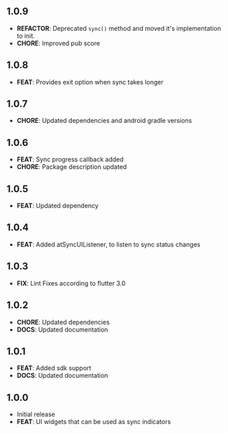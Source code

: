 ## 1.0.9
- **REFACTOR**: Deprecated `sync()` method and moved it's implementation to init.
- **CHORE**: Improved pub score

## 1.0.8
- **FEAT**: Provides exit option when sync takes longer

## 1.0.7
- **CHORE**: Updated dependencies and android gradle versions

## 1.0.6
- **FEAT**: Sync progress callback added
- **CHORE**: Package description updated

## 1.0.5
- **FEAT**: Updated dependency

## 1.0.4
- **FEAT**: Added atSyncUIListener, to listen to sync status changes

## 1.0.3
- **FIX**: Lint Fixes according to flutter 3.0

## 1.0.2
- **CHORE**: Updated dependencies
- **DOCS**: Updated documentation

## 1.0.1
- **FEAT**: Added sdk support
- **DOCS**: Updated documentation

## 1.0.0
- Initial release
- **FEAT**: UI widgets that can be used as sync indicators
